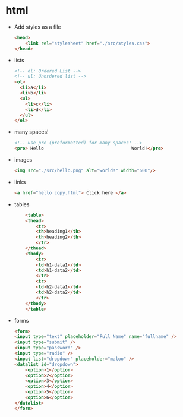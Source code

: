 # html

* Add styles as a file

    ``` html
    <head>
        <link rel="stylesheet" href="./src/styles.css">
    </head>
    ```

* lists

    ```html
    <!-- ol: Ordered List -->
    <!-- ul: Unordered list -->
    <ol>
      <li>a</li>
      <li>b</li>
      <ul>
        <li>c</li>
        <li>d</li>
      </ul>
    </ol>
    ```

* many spaces!

    ```html
    <!-- use pre (preformatted) for many spaces! -->
    <pre> Hello                                 World!</pre>
    ```

* images

    ``` html
    <img src="./src/hello.png" alt="world!" width="600"/>
    ```

* links

    ``` html
    <a href="hello copy.html"> Click here </a>
    ```

* tables

    ```html
        <table>
        <thead>
            <tr>
            <th>heading1</th>
            <th>heading2</th>
            </tr>
        </thead>
        <tbody>
            <tr>
            <td>h1-data1</td>
            <td>h1-data2</td>
            </tr>
            <tr>
            <td>h2-data1</td>
            <td>h2-data2</td>
            </tr>
        </tbody>
        </table>
    ```

* forms

    ```html
    <form>
    <input type="text" placeholder="Full Name" name="fullname" />
    <input type="submit" />
    <input type="password" />
    <input type="radio" />
    <input list="dropdown" placeholder="maloo" />
    <datalist id="dropdown">
        <option>1</option>
        <option>2</option>
        <option>3</option>
        <option>4</option>
        <option>5</option>
        <option>6</option>
    </datalist>
    </form>
    ```
